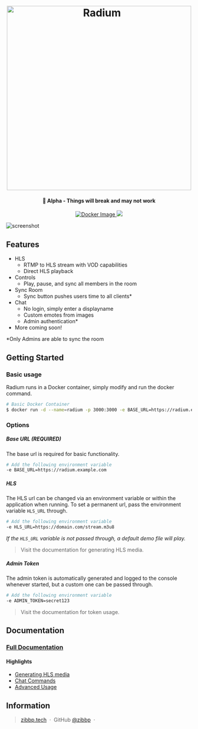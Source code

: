 
<h1 align="center">
  <br>
  <a href="https://github.com/Zibbp/Radium"><img src="https://i.imgur.com/gylnyVs.png" alt="Radium" width="500"></a>
  <br>
</h1>

<h4 align="center">🚨 Alpha - Things will break and may not work</h4>

<p align="center">
  <a href="https://github.com/Zibbp/Radium">
    <img src="https://github.com/Zibbp/Radium/workflows/Build/badge.svg?branch=master"
         alt="Docker Image">
  </a>
  <a href="https://github.com/Zibbp/Nginx-RTMP"><img src="https://github.com/Zibbp/Nginx-RTMP/workflows/Nginx%20Docker%20Image/badge.svg"></a>
</p>

![screenshot](https://i.imgur.com/qW0onMq.png)

## Features

* HLS 
  - RTMP to HLS stream with VOD capabilities
  - Direct HLS playback
* Controls
  - Play, pause, and sync all members in the room
* Sync Room
  - Sync button pushes users time to all clients*
* Chat
  - No login, simply enter a displayname
  - Custom emotes from images
  - Admin authentication* 
* More coming soon!

*Only Admins are able to sync the room

## Getting Started
### Basic usage

Radium runs in a Docker container, simply modify and run the docker command.

```bash
# Basic Docker Container
$ docker run -d --name=radium -p 3000:3000 -e BASE_URL=https://radium.example.com zibbp/radium:latest
```

### Options
##### Base URL *(REQUIRED)*
The base url is required for basic functionality.
```bash
# Add the following environment variable
-e BASE_URL=https://radium.example.com
```
##### HLS
The HLS url can be changed via an environment variable or within the application when running. To set a permanent url, pass the environment variable `HLS_URL` through.
```bash
# Add the following environment variable
-e HLS_URL=https://domain.com/stream.m3u8
```
*If the `HLS_URL` variable is not passed through, a default demo file will play.*

> Visit the documentation for generating HLS media.

##### Admin Token
The admin token is automatically generated and logged to the console whenever started, but a custom one can be passed through.
```bash
# Add the following environment variable
-e ADMIN_TOKEN=secret123
```

> Visit the documentation for token usage.
> 

## Documentation

### [Full Documentation](https://github.com/Zibbp/Radium/wiki)

#### Highlights

 - [Generating HLS media](https://github.com/Zibbp/Radium/wiki/HLS)
 - [Chat Commands](https://github.com/Zibbp/Radium/wiki/Chat-Commands)
 - [Advanced Usage](https://github.com/Zibbp/Radium/wiki/Advanced-Usage)

 ## Information
 
> [zibbp.tech](https://zibbp.tech) &nbsp;&middot;&nbsp;
> GitHub [@zibbp](https://github.com/zibbp) &nbsp;&middot;&nbsp;

